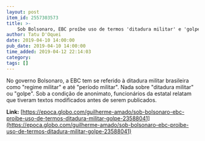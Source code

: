 ```yaml
---
layout: post
item_id: 2557303573
title: >-
    Sob Bolsonaro, EBC proíbe uso de termos 'ditadura militar' e 'golpe'
author: Tatu D'Oquei
date: 2019-04-10 14:00:00
pub_date: 2019-04-10 14:00:00
time_added: 2019-04-12 22:14:03
category: 
tags: []
---
```


No governo Bolsonaro, a EBC tem se referido à ditadura militar brasileira como "regime militar" e até "período militar". Nada sobre "ditadura militar" ou "golpe". Sob a condição de anonimato, funcionários da estatal relatam que tiveram textos modificados antes de serem publicados.

**Link:** [https://epoca.globo.com/guilherme-amado/sob-bolsonaro-ebc-proibe-uso-de-termos-ditadura-militar-golpe-23588041](https://epoca.globo.com/guilherme-amado/sob-bolsonaro-ebc-proibe-uso-de-termos-ditadura-militar-golpe-23588041)

